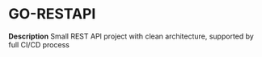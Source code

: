 # GO-RESTAPI

**Description**
Small REST API project with clean architecture, supported by full CI/CD process